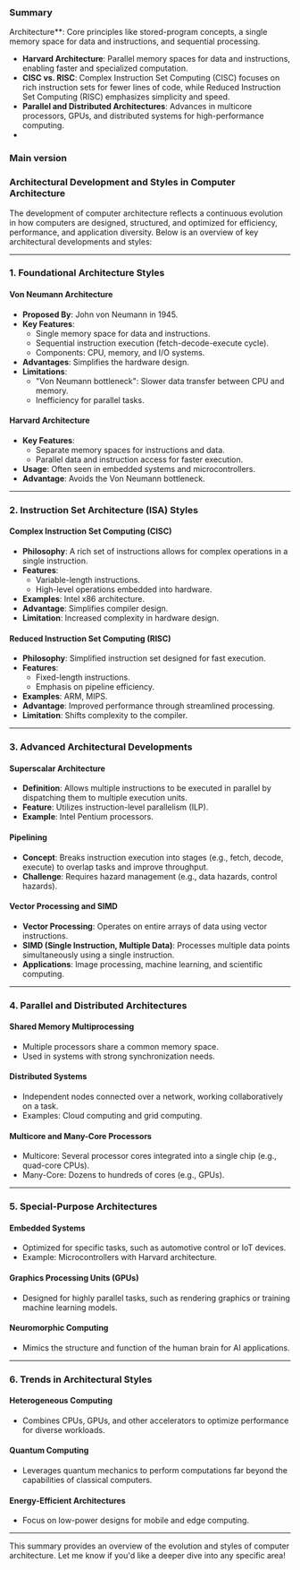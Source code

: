 ### Summary 

Architecture**: Core principles like stored-program concepts, a single memory space for data and instructions, and sequential processing.
- **Harvard Architecture**: Parallel memory spaces for data and instructions, enabling faster and specialized computation.
- **CISC vs. RISC**: Complex Instruction Set Computing (CISC) focuses on rich instruction sets for fewer lines of code, while Reduced Instruction Set Computing (RISC) emphasizes simplicity and speed.
- **Parallel and Distributed Architectures**: Advances in multicore processors, GPUs, and distributed systems for high-performance computing.
- 
### Main version
### **Architectural Development and Styles in Computer Architecture**

The development of computer architecture reflects a continuous evolution in how computers are designed, structured, and optimized for efficiency, performance, and application diversity. Below is an overview of key architectural developments and styles:

---

### **1. Foundational Architecture Styles**

#### **Von Neumann Architecture**

- **Proposed By**: John von Neumann in 1945.
- **Key Features**:
    - Single memory space for data and instructions.
    - Sequential instruction execution (fetch-decode-execute cycle).
    - Components: CPU, memory, and I/O systems.
- **Advantages**: Simplifies the hardware design.
- **Limitations**:
    - "Von Neumann bottleneck": Slower data transfer between CPU and memory.
    - Inefficiency for parallel tasks.

#### **Harvard Architecture**

- **Key Features**:
    - Separate memory spaces for instructions and data.
    - Parallel data and instruction access for faster execution.
- **Usage**: Often seen in embedded systems and microcontrollers.
- **Advantage**: Avoids the Von Neumann bottleneck.

---

### **2. Instruction Set Architecture (ISA) Styles**

#### **Complex Instruction Set Computing (CISC)**

- **Philosophy**: A rich set of instructions allows for complex operations in a single instruction.
- **Features**:
    - Variable-length instructions.
    - High-level operations embedded into hardware.
- **Examples**: Intel x86 architecture.
- **Advantage**: Simplifies compiler design.
- **Limitation**: Increased complexity in hardware design.

#### **Reduced Instruction Set Computing (RISC)**

- **Philosophy**: Simplified instruction set designed for fast execution.
- **Features**:
    - Fixed-length instructions.
    - Emphasis on pipeline efficiency.
- **Examples**: ARM, MIPS.
- **Advantage**: Improved performance through streamlined processing.
- **Limitation**: Shifts complexity to the compiler.

---

### **3. Advanced Architectural Developments**

#### **Superscalar Architecture**

- **Definition**: Allows multiple instructions to be executed in parallel by dispatching them to multiple execution units.
- **Feature**: Utilizes instruction-level parallelism (ILP).
- **Example**: Intel Pentium processors.

#### **Pipelining**

- **Concept**: Breaks instruction execution into stages (e.g., fetch, decode, execute) to overlap tasks and improve throughput.
- **Challenge**: Requires hazard management (e.g., data hazards, control hazards).

#### **Vector Processing and SIMD**

- **Vector Processing**: Operates on entire arrays of data using vector instructions.
- **SIMD (Single Instruction, Multiple Data)**: Processes multiple data points simultaneously using a single instruction.
- **Applications**: Image processing, machine learning, and scientific computing.

---

### **4. Parallel and Distributed Architectures**

#### **Shared Memory Multiprocessing**

- Multiple processors share a common memory space.
- Used in systems with strong synchronization needs.

#### **Distributed Systems**

- Independent nodes connected over a network, working collaboratively on a task.
- Examples: Cloud computing and grid computing.

#### **Multicore and Many-Core Processors**

- Multicore: Several processor cores integrated into a single chip (e.g., quad-core CPUs).
- Many-Core: Dozens to hundreds of cores (e.g., GPUs).

---

### **5. Special-Purpose Architectures**

#### **Embedded Systems**

- Optimized for specific tasks, such as automotive control or IoT devices.
- Example: Microcontrollers with Harvard architecture.

#### **Graphics Processing Units (GPUs)**

- Designed for highly parallel tasks, such as rendering graphics or training machine learning models.

#### **Neuromorphic Computing**

- Mimics the structure and function of the human brain for AI applications.

---

### **6. Trends in Architectural Styles**

#### **Heterogeneous Computing**

- Combines CPUs, GPUs, and other accelerators to optimize performance for diverse workloads.

#### **Quantum Computing**

- Leverages quantum mechanics to perform computations far beyond the capabilities of classical computers.

#### **Energy-Efficient Architectures**

- Focus on low-power designs for mobile and edge computing.

---

This summary provides an overview of the evolution and styles of computer architecture. Let me know if you'd like a deeper dive into any specific area!
